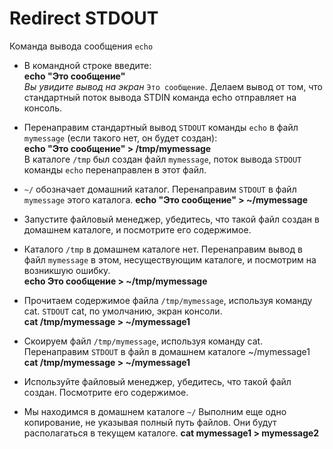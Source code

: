 # Redirect STDOUT

Команда вывода сообщения `echo`  
 
 - В командной строке введите:   
 **echo "Это сообщение"**  
 _Вы увидите вывод на экран_ `Это сообщение`.  Делаем вывод от том, что стандартный поток вывода STDIN команда echo отправляет на консоль.

 - Перенаправим стандартный вывод `STDOUT` команды `echo` в файл `mymessage` (если такого нет, он будет создан):  
 **echo "Это сообщение" > /tmp/mymessage**  
 В каталоге `/tmp` был создан файл `mymessage`, поток вывода `STDOUT` команды `echo` перенаправлен в этот файл.
 
 - `~/` обозначает домашний каталог. Перенаправим `STDOUT` в файл `mymessage` этого каталога.
 **echo "Это сообщение" > ~/mymessage**  
 - Запустите файловый менеджер, убедитесь, что такой файл создан в домашнем каталоге, и посмотрите его содержимое.
 
 - Каталого `/tmp` в домашнем каталоге нет. Перенаправим вывод в файл `mymessage` в этом, несуществующим каталоге, и посмотрим на возникшую ошибку.  
 **echo Это сообщение > ~/tmp/mymessage** 

 - Прочитаем содержимое файла `/tmp/mymessage`, используя команду cat. `STDOUT` cat, по умолчанию, экран консоли.   
 **cat /tmp/mymessage > ~/mymessage1**

 - Скоируем файл `/tmp/mymessage`, используя команду cat. 
Перенаправим `STDOUT` в файл в домашнем каталоге ~/mymessage1  
 **cat /tmp/mymessage > ~/mymessage1**
 - Используйте файловый менеджер, убедитесь, что такой файл создан. Посмотрите его содержимое.

- Мы находимся в домашнем каталоге `~/`
Выполним еще одно копирование, не указывая полный путь файлов. Они будут располагаться в текущем каталоге.
 **cat mymessage1 > mymessage2**